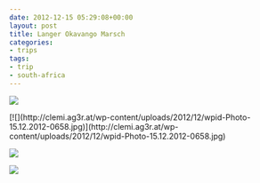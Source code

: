 ```yaml
---
date: 2012-12-15 05:29:08+00:00
layout: post
title: Langer Okavango Marsch
categories:
- trips
tags:
- trip
- south-africa
---
```


[![](http://clemi.ag3r.at/wp-content/uploads/2012/12/wpid-Photo-15.12.2012-0821.jpg)](http://clemi.ag3r.at/wp-content/uploads/2012/12/wpid-Photo-15.12.2012-0821.jpg)





<!-- more -->[![](http://clemi.ag3r.at/wp-content/uploads/2012/12/wpid-Photo-15.12.2012-0658.jpg)](http://clemi.ag3r.at/wp-content/uploads/2012/12/wpid-Photo-15.12.2012-0658.jpg)





[![](http://clemi.ag3r.at/wp-content/uploads/2012/12/wpid-Photo-15.12.2012-06011.jpg)](http://clemi.ag3r.at/wp-content/uploads/2012/12/wpid-Photo-15.12.2012-06011.jpg)





[![](http://clemi.ag3r.at/wp-content/uploads/2012/12/wpid-Photo-15.12.2012-0509.jpg)](http://clemi.ag3r.at/wp-content/uploads/2012/12/wpid-Photo-15.12.2012-0509.jpg)




